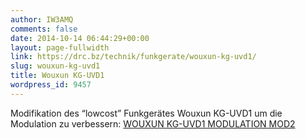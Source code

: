 ```yaml
---
author: IW3AMQ
comments: false
date: 2014-10-14 06:44:29+00:00
layout: page-fullwidth
link: https://drc.bz/technik/funkgerate/wouxun-kg-uvd1/
slug: wouxun-kg-uvd1
title: Wouxun KG-UVD1
wordpress_id: 9457
---
```


Modifikation des “lowcost” Funkgerätes Wouxun KG-UVD1 um die Modulation zu verbessern: [WOUXUN KG-UVD1 MODULATION MOD2](https://drc.bz/wp-content/uploads/2010/02/WOUXUN-KG-UVD1-MODULATION-MOD2.pdf)
